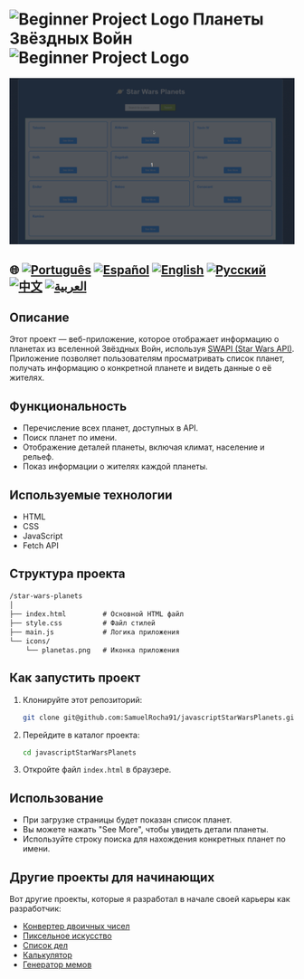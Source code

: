 # ![Beginner Project Logo](https://img.icons8.com/emoji/48/000000/star-emoji.png) Планеты Звёздных Войн ![Beginner Project Logo](https://img.icons8.com/emoji/48/000000/star-emoji.png)

![Демонстрация использования](./gifs/starWars.gif)

## 🌐 [![Português](https://img.shields.io/badge/Português-green)](https://github.com/SamuelRocha91/javascriptStarWarsPlanets/blob/main/README.md) [![Español](https://img.shields.io/badge/Español-yellow)](https://github.com/SamuelRocha91/javascriptStarWarsPlanets/blob/main/README_SP.MD) [![English](https://img.shields.io/badge/English-blue)](https://github.com/SamuelRocha91/javascriptStarWarsPlanets/blob/main/README_EN.MD) [![Русский](https://img.shields.io/badge/Русский-lightgrey)](https://github.com/SamuelRocha91/javascriptStarWarsPlanets/blob/main/README_язык.md) [![中文](https://img.shields.io/badge/中文-red)](https://github.com/SamuelRocha91/javascriptStarWarsPlanets/blob/main/README_华语.md) [![العربية](https://img.shields.io/badge/العربية-orange)](https://github.com/SamuelRocha91/javascriptStarWarsPlanets/blob/main/README_ar.md)

## Описание

Этот проект — веб-приложение, которое отображает информацию о планетах из вселенной Звёздных Войн, используя [SWAPI (Star Wars API)](https://swapi.dev/). Приложение позволяет пользователям просматривать список планет, получать информацию о конкретной планете и видеть данные о её жителях.

## Функциональность

- Перечисление всех планет, доступных в API.
- Поиск планет по имени.
- Отображение деталей планеты, включая климат, население и рельеф.
- Показ информации о жителях каждой планеты.

## Используемые технологии

- HTML
- CSS
- JavaScript
- Fetch API

## Структура проекта

```
/star-wars-planets
│
├── index.html         # Основной HTML файл
├── style.css          # Файл стилей
├── main.js            # Логика приложения
└── icons/
    └── planetas.png   # Иконка приложения
```

## Как запустить проект

1. Клонируйте этот репозиторий:
   ```bash
   git clone git@github.com:SamuelRocha91/javascriptStarWarsPlanets.git
   ```
2. Перейдите в каталог проекта:
   ```bash
   cd javascriptStarWarsPlanets
   ```
3. Откройте файл `index.html` в браузере.

## Использование

- При загрузке страницы будет показан список планет.
- Вы можете нажать "See More", чтобы увидеть детали планеты.
- Используйте строку поиска для нахождения конкретных планет по имени.

## Другие проекты для начинающих

Вот другие проекты, которые я разработал в начале своей карьеры как разработчик:

- [Конвертер двоичных чисел](https://github.com/SamuelRocha91/Bin2Dec)
- [Пиксельное искусство](https://github.com/SamuelRocha91/PixelsArt)
- [Список дел](https://github.com/SamuelRocha91/TodoList)
- [Калькулятор](https://github.com/SamuelRocha91/calculator)
- [Генератор мемов](https://github.com/SamuelRocha91/memeGenerator)
```